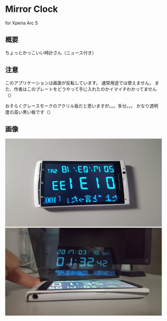 # Mirror Clock

for Xperia Arc S

## 概要

ちょっとかっこいい時計さん（ニュース付き）

## 注意

このアプリケーションは画面が反転しています。
通常用途では使えません。
また、作者はこのプレートをどうやって手に入れたのかイマイチわかってません（）

おそらくグレースモークのアクリル板だと思いますが。。。多分。。。
かなり透明度の高い黒い板です（）

## 画像

![image1](https://raw.githubusercontent.com/KawakawaRitsuki/MirrorClock/master/image1.jpg)
![image1](https://raw.githubusercontent.com/KawakawaRitsuki/MirrorClock/master/image2.jpg)
